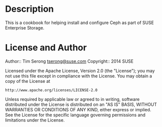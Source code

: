 Description
====

This is a cookbook for helping install and configure Ceph as part
of SUSE Enterprise Storage.

License and Author
====

Author:: Tim Serong <tserong@suse.com>
Copyright:: 2014 SUSE

Licensed under the Apache License, Version 2.0 (the "License");
you may not use this file except in compliance with the License.
You may obtain a copy of the License at

    http://www.apache.org/licenses/LICENSE-2.0

Unless required by applicable law or agreed to in writing, software
distributed under the License is distributed on an "AS IS" BASIS,
WITHOUT WARRANTIES OR CONDITIONS OF ANY KIND, either express or implied.
See the License for the specific language governing permissions and
limitations under the License.

